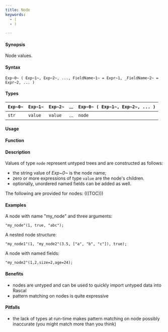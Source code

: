 ```yaml
---
title: Node
keywords:
  - (
  - )

---
```


#### Synopsis

Node values.

#### Syntax

`Exp~0~ ( Exp~1~, Exp~2~, ..., FieldName~1~ = Expr~1, _FieldName~2~ = Expr~2, ... )`

#### Types


|`Exp~0~`  | `Exp~1~` | `Exp~2~` | ... | `Exp~0~ ( Exp~1~, Exp~2~, ... )`  |
| --- | --- | --- | --- | --- |
| `str`      | `value`    | `value`    | ... | `node`                               |


#### Usage

#### Function

#### Description

Values of type `node` represent untyped trees and are constructed as follows:

* the string value of _Exp~0~_ is the node name;
* zero or more expressions of type `value` are the node\'s children.
* optionally, unordered named fields can be added as well.

The following are provided for nodes:
(((TOC)))

#### Examples

A node with name "my_node" and three arguments:
```rascal-shell,continue
"my_node"(1, true, "abc");
```
A nested node structure:
```rascal-shell,continue
"my_node1"(1, "my_node2"(3.5, ["a", "b", "c"]), true);
```
A node with named fields:
```rascal-shell,continue
"my_node2"(1,2,size=2,age=24);
```

#### Benefits

* nodes are untyped and can be used to quickly import untyped data into Rascal
* pattern matching on nodes is quite expressive

#### Pitfalls

* the lack of types at run-time makes pattern matching on node possibly inaccurate (you might match more than you think)
